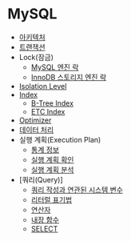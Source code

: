 # MySQL

- [아키텍처](architecture.md)
- [트랜잭션](transaction.md)
- Lock(잠금)
    - [MySQL 엔진 락](mysql_lock.md)
    - [InnoDB 스토리지 엔진 락](innodb_lock.md)
- [Isolation Level](isolation_level.md)
- [Index](index.md)
    - [B-Tree Index](btree_index.md)
    - [ETC Index](etc_index.md)
- [Optimizer](optimizer.md)
- [데이터 처리](data_processing.md)
- 실행 계획(Execution Plan)
    - [통계 정보](statistics.md)
    - [실행 계획 확인](check_execution_plan.md)
    - [실행 계획 분석](analyze_execution_plan.md)
- [쿼리(Query)]
    - [쿼리 작성과 연관된 시스템 변수](query_system_variable.md)
    - [리터럴 표기법](literal_notation.md)
    - [연산자](operator.md)
    - [내장 함수](built_in_function.md)
    - [SELECT](select.md)